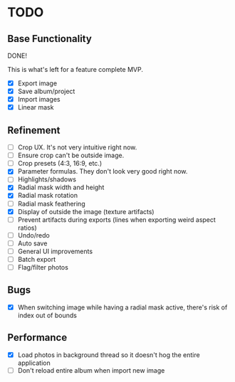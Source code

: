 # TODO

## Base Functionality

DONE!

This is what's left for a feature complete MVP. 

- [X] Export image
- [X] Save album/project
- [X] Import images
- [X] Linear mask

## Refinement

- [ ] Crop UX. It's not very intuitive right now.
- [ ] Ensure crop can't be outside image.
- [ ] Crop presets (4:3, 16:9, etc.)
- [X] Parameter formulas. They don't look very good right now.
- [ ] Highlights/shadows
- [X] Radial mask width and height
- [X] Radial mask rotation
- [ ] Radial mask feathering
- [X] Display of outside the image (texture artifacts)
- [ ] Prevent artifacts during exports (lines when exporting weird aspect ratios)
- [ ] Undo/redo
- [ ] Auto save
- [ ] General UI improvements
- [ ] Batch export
- [ ] Flag/filter photos

## Bugs

- [X] When switching image while having a radial mask active, there's risk of index out of bounds

## Performance

- [X] Load photos in background thread so it doesn't hog the entire application
- [ ] Don't reload entire album when import new image